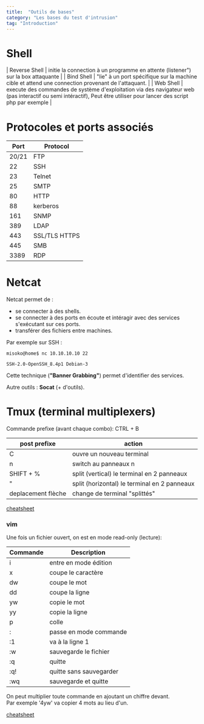 ```yaml
---
title:  "Outils de bases"
category: "Les bases du test d'intrusion"
tag: "Introduction"
---
```

# Shell

| Reverse Shell | initie la connection à un programme en attente (listener") sur la box attaquante |
| Bind Shell | "lie" à un port spécifique sur la machine cible et attend une connection provenant de l'attaquant. |
| Web Shell | execute des commandes de système d'exploitation via des navigateur web (pas interactif ou semi intéractif), Peut être utiliser pour lancer des script php par exemple  |

# Protocoles et ports associés

| Port | Protocol |
| ------ | ----------- |
| 20/21   | FTP |
| 22 | SSH |
| 23 | Telnet |
| 25 | SMTP |
| 80 | HTTP |
| 88 | kerberos |
| 161 | SNMP |
| 389 | LDAP |
| 443 | SSL/TLS HTTPS |
| 445 | SMB |
| 3389 | RDP |

# Netcat

Netcat permet de :
- se connecter à des shells.
- se connecter à des ports en écoute et intéragir avec des services s'exécutant sur ces ports.
- transférer des fichiers entre machines.

Par exemple sur SSH :
```console
misoko@home$ nc 10.10.10.10 22

SSH-2.0-OpenSSH_8.4p1 Debian-3
```
Cette technique (**"Banner Grabbing"**) permet d'identifier des services.

Autre outils : **Socat** (+ d'outils). 

# Tmux (terminal multiplexers)

Commande prefixe (avant chaque combo): CTRL + B

| post prefixe | action |
| ------ | ----------- |
| C  | ouvre un nouveau terminal |
|  n | switch au panneaux n |
| SHIFT + % | split (vertical) le terminal en 2 panneaux |
| " | split (horizontal) le terminal en 2 panneaux  |
| deplacement flèche | change de terminal "splittés" |

[cheatsheet](https://tmuxcheatsheet.com/)

### vim

Une fois un fichier ouvert, on est en mode read-only (lecture):

| Commande | Description |
| ------ | ----------- |
| i | entre en mode édition |
| x | coupe le caractère |
| dw | coupe le mot |
| dd | coupe la ligne |
| yw | copie le mot |
| yy | copie la ligne |
| p | colle |
| : | passe en mode commande |
| :1 | va à la ligne 1 |
| :w | sauvegarde le fichier |
| :q | quitte |
| :q! | quitte sans sauvegarder |
| :wq | sauvegarde et quitte |

On peut multiplier toute commande en ajoutant un chiffre devant.\
Par exemple '4yw' va copier 4 mots au lieu d'un.

[cheatsheet](https://vimsheet.com/)